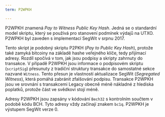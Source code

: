```yaml
---
term: P2WPKH

---
```

P2WPKH znamená *Pay to Witness Public Key Hash*. Jedná se o standardní model skriptu, který se používá pro stanovení podmínek výdajů na UTXO. P2WPKH byl zaveden s implementací SegWit v srpnu 2017.

Tento skript je podobný skriptu P2PKH (*Pay to Public Key Hash*), protože také zamyká bitcoiny na základě hashe veřejného klíče, tedy přijímací adresy. Rozdíl spočívá v tom, jak jsou podpisy a skripty zahrnuty do transakce. V případě P2WPKH jsou informace o podpisovém skriptu (`scriptSig`) přesunuty z tradiční struktury transakce do samostatné sekce nazvané `Witness`. Tento přesun je vlastností aktualizace SegWit (*Segregated Witness*), která pomáhá zabránit zfalšování podpisu. Transakce P2WPKH jsou ve srovnání s transakcemi Legacy obecně méně nákladné z hlediska poplatků, protože část ve svědkovi stojí méně.

Adresy P2WPKH jsou zapsány v kódování `Bech32` s kontrolním součtem v podobě kódu BCH. Tyto adresy vždy začínají znakem `bc1q`. P2WPKH je výstupem SegWit verze 0.